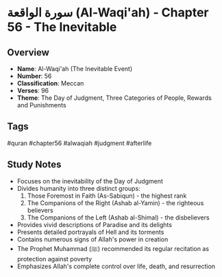 # سورة الواقعة (Al-Waqi'ah) - Chapter 56 - The Inevitable

## Overview
- **Name**: Al-Waqi'ah (The Inevitable Event)
- **Number**: 56
- **Classification**: Meccan
- **Verses**: 96
- **Theme**: The Day of Judgment, Three Categories of People, Rewards and Punishments

## Tags
#quran #chapter56 #alwaqiah #judgment #afterlife

## Study Notes
- Focuses on the inevitability of the Day of Judgment
- Divides humanity into three distinct groups:
  1. Those Foremost in Faith (As-Sabiqun) - the highest rank
  2. The Companions of the Right (Ashab al-Yamin) - the righteous believers
  3. The Companions of the Left (Ashab al-Shimal) - the disbelievers
- Provides vivid descriptions of Paradise and its delights
- Presents detailed portrayals of Hell and its torments
- Contains numerous signs of Allah's power in creation
- The Prophet Muhammad (ﷺ) recommended its regular recitation as protection against poverty
- Emphasizes Allah's complete control over life, death, and resurrection